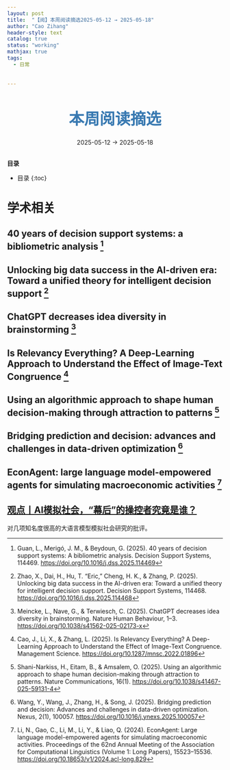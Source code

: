 ```yaml
---
layout: post
title:  "【阅】本周阅读摘选2025-05-12 → 2025-05-18"
author: "Cao Zihang"
header-style: text
catalog: true
status: "working"
mathjax: true
tags:
  - 日常
  
  
---
```

<center style="margin-bottom: 20px; margin-top: 50px"><font color="#3879B1" style="line-height: 1.4;font-weight: 700;font-size: 36px;box-sizing: border-box; ">本周阅读摘选</font></center>


<center style=" margin-bottom: 30px;">2025-05-12 → 2025-05-18</center>

<font style="font-weight: bold;">目录</font>

* 目录
{:toc}


# 学术相关
## 40 years of decision support systems: a bibliometric analysis [^1]

## Unlocking big data success in the AI-driven era: Toward a unified theory for intelligent decision support [^2]

## ChatGPT decreases idea diversity in brainstorming [^3]

## Is Relevancy Everything? A Deep-Learning Approach to Understand the Effect of Image-Text Congruence [^4]

## Using an algorithmic approach to shape human decision-making through attraction to patterns [^5]

## Bridging prediction and decision: advances and challenges in data-driven optimization [^6]

## EconAgent: large language model-empowered agents for simulating macroeconomic activities [^7]

## [观点丨AI模拟社会，“幕后”的操控者究竟是谁？](https://mp.weixin.qq.com/s/Yfz3-FnbRW0gHEUSYHIWbA)

对几项知名度很高的大语言模型模拟社会研究的批评。

[^1]: Guan, L., Merigó, J. M., & Beydoun, G. (2025). 40 years of decision support systems: A bibliometric analysis. Decision Support Systems, 114469. https://doi.org/10.1016/j.dss.2025.114469
[^2]: Zhao, X., Dai, H., Hu, T. “Eric,” Cheng, H. K., & Zhang, P. (2025). Unlocking big data success in the AI-driven era: Toward a unified theory for intelligent decision support. Decision Support Systems, 114468. https://doi.org/10.1016/j.dss.2025.114468
[^3]: Meincke, L., Nave, G., & Terwiesch, C. (2025). ChatGPT decreases idea diversity in brainstorming. Nature Human Behaviour, 1–3. https://doi.org/10.1038/s41562-025-02173-x
[^4]: Cao, J., Li, X., & Zhang, L. (2025). Is Relevancy Everything? A Deep-Learning Approach to Understand the Effect of Image-Text Congruence. Management Science. https://doi.org/10.1287/mnsc.2022.01896
[^5]: Shani-Narkiss, H., Eitam, B., & Amsalem, O. (2025). Using an algorithmic approach to shape human decision-making through attraction to patterns. Nature Communications, 16(1). https://doi.org/10.1038/s41467-025-59131-4
[^6]: Wang, Y., Wang, J., Zhang, H., & Song, J. (2025). Bridging prediction and decision: Advances and challenges in data-driven optimization. Nexus, 2(1), 100057. https://doi.org/10.1016/j.ynexs.2025.100057
[^7]: Li, N., Gao, C., Li, M., Li, Y., & Liao, Q. (2024). EconAgent: Large language model-empowered agents for simulating macroeconomic activities. Proceedings of the 62nd Annual Meeting of the Association for Computational Linguistics (Volume 1: Long Papers), 15523–15536. https://doi.org/10.18653/v1/2024.acl-long.829

